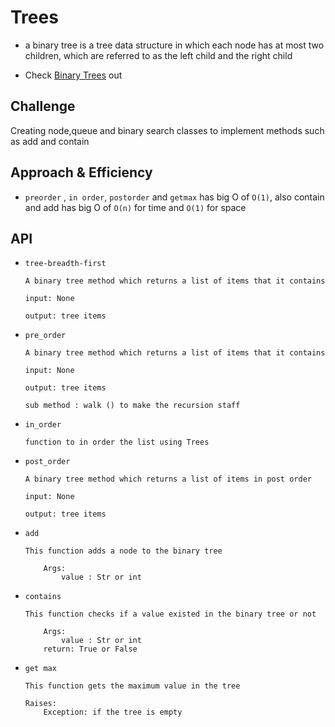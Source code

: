 # Trees
- a binary tree is a tree data structure in which each node has at most two children, which are referred to as the left child and the right child

- Check [Binary Trees](https://github.com/majedalswaeer/data-structures-and-algorithms/tree/trees/python/trees) out

## Challenge
Creating node,queue and binary search classes to implement methods such as add and contain

## Approach & Efficiency
- `preorder` , `in order`, `postorder` and `getmax` has big O of `O(1)`, also contain and add has big O of `O(n)` for time and `O(1)` for space

## API
- `tree-breadth-first`
    ```
    A binary tree method which returns a list of items that it contains

    input: None

    output: tree items
     ```

- `pre_order`

    ```
    A binary tree method which returns a list of items that it contains

    input: None

    output: tree items

    sub method : walk () to make the recursion staff

    ```
- `in_order`
    ```
    function to in order the list using Trees

    ```
- `post_order`

    ```
    A binary tree method which returns a list of items in post order

    input: None

    output: tree items

    ```
- `add`
    ```
    This function adds a node to the binary tree

        Args:
            value : Str or int
    ```
- `contains`
    ```
    This function checks if a value existed in the binary tree or not

        Args:
            value : Str or int
        return: True or False
    ```
- `get max`
    ```
    This function gets the maximum value in the tree

    Raises:
        Exception: if the tree is empty
    ```

